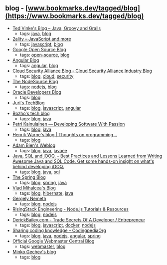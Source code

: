 blog - [www.bookmarks.dev/tagged/blog](https://www.bookmarks.dev/tagged/blog) 
---
* [Ted Vinke's Blog – Java, Groovy and Grails](https://tedvinke.wordpress.com/)
    * tags: [java](../tags/java.md), [blog](../tags/blog.md)
* [2ality – JavaScript and more  ](http://2ality.com)
    * tags: [javascript](../tags/javascript.md), [blog](../tags/blog.md)
* [Google Open Source Blog](https://opensource.googleblog.com/)
    * tags: [open-source](../tags/open-source.md), [blog](../tags/blog.md)
* [Angular Blog](https://blog.angular.io/)
    * tags: [angular](../tags/angular.md), [blog](../tags/blog.md)
* [Cloud Security Alliance Blog - Cloud Security Alliance Industry Blog](https://blog.cloudsecurityalliance.org/)
    * tags: [blog](../tags/blog.md), [cloud](../tags/cloud.md), [security](../tags/security.md)
* [The NodeSource Blog](https://nodesource.com/blog/)
    * tags: [nodejs](../tags/nodejs.md), [blog](../tags/blog.md)
* [Oracle Developers Blog](https://blogs.oracle.com/developers/)
    * tags: [blog](../tags/blog.md)
* [Juri's TechBlog](https://juristr.com/blog/)
    * tags: [blog](../tags/blog.md), [javascript](../tags/javascript.md), [angular](../tags/angular.md)
* [Bozho's tech blog](https://techblog.bozho.net/)
    * tags: [blog](../tags/blog.md), [java](../tags/java.md)
* [Petri Kainulainen — Developing Software With Passion](https://www.petrikainulainen.net/blog/)
    * tags: [blog](../tags/blog.md), [java](../tags/java.md)
* [Henrik Warne's blog | Thoughts on programming…](https://henrikwarne.com/)
    * tags: [blog](../tags/blog.md)
* [Adam Bien's Weblog](http://adambien.blog/)
    * tags: [blog](../tags/blog.md), [java](../tags/java.md), [javaee](../tags/javaee.md)
* [Java, SQL and jOOQ. – Best Practices and Lessons Learned from Writing Awesome Java and SQL Code. Get some hands-on insight on what's behind developing jOOQ.](https://blog.jooq.org/)
    * tags: [blog](../tags/blog.md), [java](../tags/java.md), [sql](../tags/sql.md)
* [The Spring Blog](https://spring.io/blog)
    * tags: [blog](../tags/blog.md), [spring](../tags/spring.md), [java](../tags/java.md)
* [Vlad Mihalcea's Blog ](https://vladmihalcea.com/)
    * tags: [blog](../tags/blog.md), [hibernate](../tags/hibernate.md), [java](../tags/java.md)
* [Gergely Nemeth](https://nemethgergely.com/archives/)
    * tags: [blog](../tags/blog.md), [nodejs](../tags/nodejs.md)
* [RisingStack Engineering - Node.js Tutorials & Resources](https://blog.risingstack.com/)
    * tags: [blog](../tags/blog.md), [nodejs](../tags/nodejs.md)
* [DerickBailey.com - Trade Secrets Of A Developer / Entrepreneur](https://derickbailey.com/)
    * tags: [blog](../tags/blog.md), [javascript](../tags/javascript.md), [docker](../tags/docker.md), [nodejs](../tags/nodejs.md)
* [Sharing coding knowledge – CodingpediaOrg](http://www.codingpedia.org/)
    * tags: [blog](../tags/blog.md), [java](../tags/java.md), [nodejs](../tags/nodejs.md), [angular](../tags/angular.md), [spring](../tags/spring.md)
* [
Official Google Webmaster Central Blog
](https://webmasters.googleblog.com/)
    * tags: [webmaster](../tags/webmaster.md), [blog](../tags/blog.md)
* [Minko Gechev's blog](http://blog.mgechev.com/)
    * tags: [blog](../tags/blog.md)
